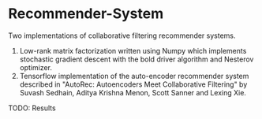 # Recommender-System
Two implementations of collaborative filtering recommender systems.
1. Low-rank matrix factorization written using Numpy which implements stochastic gradient descent with the bold driver algorithm and Nesterov optimizer.
2. Tensorflow implementation of the auto-encoder recommender system described in "AutoRec: Autoencoders Meet Collaborative Filtering" by Suvash Sedhain, Aditya Krishna Menon, Scott Sanner and Lexing Xie.

TODO: Results

